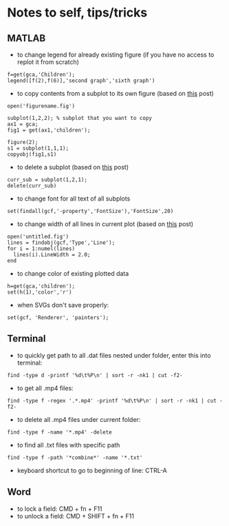 # Notes to self, tips/tricks

## MATLAB
- to change legend for already existing figure (if you have no access to replot it from scratch)
```
f=get(gca,'Children');
legend([f(2),f(6)],'second graph','sixth graph')
```
- to copy contents from a subplot to its own figure (based on [this](https://www.mathworks.com/matlabcentral/answers/101806-how-can-i-insert-my-matlab-figure-fig-files-into-multiple-subplots) post)
```
open('figurename.fig')

subplot(1,2,2); % subplot that you want to copy
ax1 = gca;
fig1 = get(ax1,'children');

figure(2);
s1 = subplot(1,1,1);
copyobj(fig1,s1)
```
- to delete a subplot (based on [this](https://www.mathworks.com/matlabcentral/answers/213341-is-it-possible-to-delete-subplots) post)
```
curr_sub = subplot(1,2,1);
delete(curr_sub)
```
- to change font for all text of all subplots

`set(findall(gcf,'-property','FontSize'),'FontSize',20)`

- to change width of all lines in current plot (based on [this](https://www.mathworks.com/matlabcentral/answers/217993-how-can-i-change-linewidth-of-all-lines-in-a-printed-figure-from-simulink) post)

```
open('untitled.fig')
lines = findobj(gcf,'Type','Line');
for i = 1:numel(lines)
  lines(i).LineWidth = 2.0;
end
```

- to change color of existing plotted data

```
h=get(gca,'children');
set(h(1),'color','r')
```

- when SVGs don't save properly:

` set(gcf, 'Renderer', 'painters'); `

## Terminal

- to quickly get path to all .dat files nested under folder, enter this into terminal:

`find -type d -printf '%d\t%P\n' | sort -r -nk1 | cut -f2-`

- to get all .mp4 files:

`find -type f -regex '.*.mp4' -printf '%d\t%P\n' | sort -r -nk1 | cut -f2-`

- to delete all .mp4 files under current folder:

`find -type f -name '*.mp4' -delete`

- to find all .txt files with specific path

`find -type f -path '*combine*' -name '*.txt'`

- keyboard shortcut to go to beginning of line: CTRL-A


## Word

- to lock a field: CMD + fn + F11
- to unlock a field: CMD + SHIFT + fn + F11
